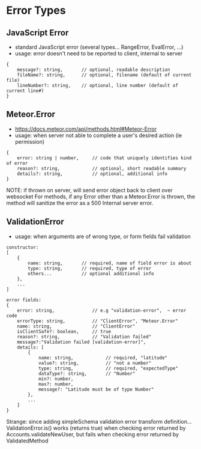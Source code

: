 # Error Types

## JavaScript Error
* standard JavaScript error  (several types... RangeError, EvalError, ...)
* usage: error doesn't need to be reported to client, internal to server
```
{
    message?: string,       // optional, readable description
    fileName?: string,      // optional, filename (default of current file)
    lineNumber?: string,    // optional, line number (default of current line#)
}
```

## Meteor.Error
* https://docs.meteor.com/api/methods.html#Meteor-Error
* usage: when server not able to complete a user's desired action (ie permission)

```
{
    error: string | number,     // code that uniquely identifies kind of error
    reason?: string,            // optional, short readable summary
    details?: string,           // optional, additional info    
}
```

NOTE: if thrown on server, will send error object back to client over websocket
For methods, if any Error other than a Meteor.Error is thrown, the method will sanitize the error as a 500 Internal server error.

## ValidationError
* usage: when arguments are of wrong type, or form fields fail validation

```
constructor:
[
    {
        name: string,       // required, name of field error is about
        type: string,       // required, type of error
        others...           // optional additional info
    },
    ...
]

error fields:
{
    error: string,              // e.g "validation-error",  ~ error code
    errorType: string,          // "ClientError", "Meteor.Error"
    name: string,               // "ClientError"
    isClientSafe?: boolean,     // true
    reason?: string,            // "Validation failed"
    message?:"Validation failed [validation-error]",
    details: [
        {
            name: string,            // required, "latitude"
            value?: string,          // "not a number"
            type: string,            // required, "expectedType"
            dataType?: string,       // "Number"
            min?: number,
            max?: number,
            message?: "Latitude must be of type Number"
        },
        ...
    ]
}
```

Strange: 
since adding simpleSchema validation error transform definition...
ValidationError.is() works (returns true) when checking error returned by Accounts.validateNewUser, but fails when checking error returned
by ValidatedMethod
